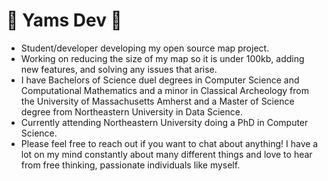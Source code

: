 # 🍠 Yams Dev 🍠
- Student/developer developing my open source map project.
- Working on reducing the size of my map so it is under 100kb, adding new features, and solving any issues that arise.
- I have Bachelors of Science duel degrees in Computer Science and Computational Mathematics and a minor in Classical Archeology from the University of Massachusetts Amherst and a Master of Science degree from Northeastern University in Data Science.
- Currently attending Northeastern University doing a PhD in Computer Science.
- Please feel free to reach out if you want to chat about anything! I have a lot on my mind constantly about many different things and love to hear from free thinking, passionate individuals like myself.
